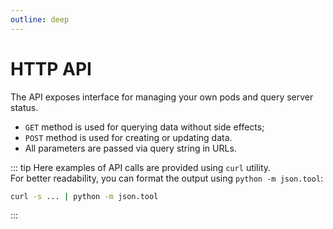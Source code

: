 ```yaml
---
outline: deep
---
```


<script setup lang="ts">
    import apiData from './api_data.ts';
    import APIBlock from './api_block.vue';
</script>

# HTTP API

The API exposes interface for managing your own pods and query server status.  
- `GET` method is used for querying data without side effects;  
- `POST` method is used for creating or updating data.
- All parameters are passed via query string in URLs.

::: tip
Here examples of API calls are provided using `curl` utility.  
For better readability, you can format the output using `python -m json.tool`:  
```sh
curl -s ... | python -m json.tool
```
:::

<template v-for="apiName in Object.keys(apiData)">

<APIBlock :api-name="apiName" :api-desc="apiData[apiName]">
<template v-if="apiData[apiName].example">

```sh-vue
{{`${apiData[apiName].example.input} `}}
```
</template>
</APIBlock>

</template>